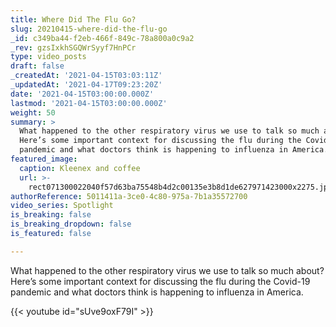 ```yaml
---
title: Where Did The Flu Go?
slug: 20210415-where-did-the-flu-go
_id: c349ba44-f2eb-466f-849c-78a800a0c9a2
_rev: gzsIxkhSGQWrSyyf7HnPCr
type: video_posts
draft: false
_createdAt: '2021-04-15T03:03:11Z'
_updatedAt: '2021-04-17T09:23:20Z'
date: '2021-04-15T03:00:00.000Z'
lastmod: '2021-04-15T03:00:00.000Z'
weight: 50
summary: >
  What happened to the other respiratory virus we use to talk so much about?
  Here’s some important context for discussing the flu during the Covid-19
  pandemic and what doctors think is happening to influenza in America. 
featured_image:
  caption: Kleenex and coffee
  url: >-
    rect071300022040f57d63ba75548b4d2c00135e3b8d1de627971423000x2275.jpg
authorReference: 5011411a-3ce0-4c80-975a-7b1a35572700
video_series: Spotlight
is_breaking: false
is_breaking_dropdown: false
is_featured: false

---
```

What happened to the other respiratory virus we use to talk so much about? Here’s some important context for discussing the flu during the Covid-19 pandemic and what doctors think is happening to influenza in America.



{{< youtube id="sUve9oxF79I" >}}